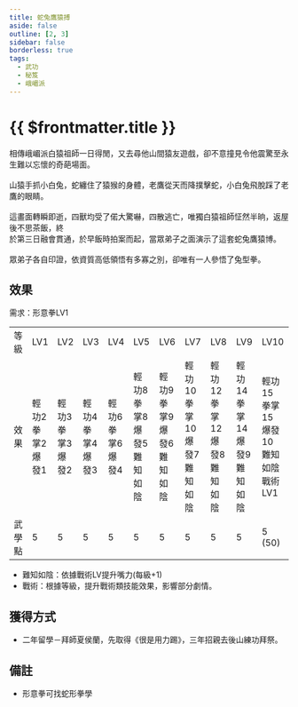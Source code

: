 ```yaml
---
title: 蛇兔鷹猿搏
aside: false
outline: [2, 3]
sidebar: false
borderless: true
tags:
  - 武功
  - 秘笈
  - 峨嵋派
---
```


# {{ $frontmatter.title }}

<BookItemIcon :size="`medium`" :needLink="false" :no="4003"></BookItemIcon>

相傳峨嵋派白猿祖師一日得閒，又去尋他山間猿友遊戲，卻不意撞見令他震驚至永生難以忘懷的奇葩場面。
<br><br>
山猿手抓小白兔，蛇纏住了猿猴的身體，老鷹從天而降撲擊蛇，小白兔飛脫踩了老鷹的眼睛。
<br><br>
這畫面轉瞬即逝，四獸均受了偌大驚嚇，四散逃亡，唯獨白猿祖師怔然半晌，返屋後不思茶飯，終<br>
於第三日融會貫通，於早飯時拍案而起，當眾弟子之面演示了這套蛇兔鷹猿博。
<br><br>
眾弟子各自印證，依資質高低領悟有多寡之別，卻唯有一人參悟了兔型拳。
<br clear="all" />

## 效果

需求：形意拳LV1

<table>
    <tr>
        <td>等級</td>
        <td>LV1</td>
        <td>LV2</td>
        <td>LV3</td>
        <td>LV4</td>
        <td>LV5</td>
        <td>LV6</td>
        <td>LV7</td>
        <td>LV8</td>
        <td>LV9</td>
        <td>LV10</td>
    </tr>
    <tr>
        <td>效果</td>
        <td>輕功2<br>拳掌2<br>爆發1</td>
        <td>輕功3<br>拳掌3<br>爆發2</td>
        <td>輕功4<br>拳掌4<br>爆發3</td>
        <td>輕功6<br>拳掌6<br>爆發4</td>
        <td>輕功8<br>拳掌8<br>爆發5<br>難知如陰</td>
        <td>輕功9<br>拳掌9<br>爆發6<br>難知如陰</td>
        <td>輕功10<br>拳掌10<br>爆發7<br>難知如陰</td>
        <td>輕功12<br>拳掌12<br>爆發8<br>難知如陰</td>
        <td>輕功14<br>拳掌14<br>爆發9<br>難知如陰</td>
        <td>輕功15<br>拳掌15<br>爆發10<br>難知如陰<br>戰術LV1</td>
    </tr>
    <tr>
        <td>武學點</td>
        <td>5</td>
        <td>5</td>
        <td>5</td>
        <td>5</td>
        <td>5</td>
        <td>5</td>
        <td>5</td>
        <td>5</td>
        <td>5</td>
        <td>5 (50)</td>
    </tr>
</table>

- 難知如陰：依據戰術LV提升嘴力(每級+1)
- 戰術：根據等級，提升戰術類技能效果，影響部分劇情。

## 獲得方式

- 二年留學－拜師夏侯蘭，先取得《很是用力踢》，三年招親去後山練功拜祭。

## 備註

- 形意拳可找蛇形拳學